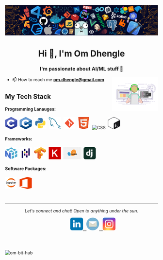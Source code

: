 

<!--
### Hi there 👋
**OM-bit-hub/OM-bit-hub** is a ✨ _special_ ✨ repository because its `README.md` (this file) appears on your GitHub profile.

Here are some ideas to get you started:

- 🔭 I’m currently working on ...
- 🌱 I’m currently learning ...
- 👯 I’m looking to collaborate on ...
- 🤔 I’m looking for help with ...
- 💬 Ask me about ...
- 📫 How to reach me: ...
- 😄 Pronouns: ...
- ⚡ Fun fact: ...
-->
<img src="header.png">
<h1 align="center">Hi 👋, I'm Om Dhengle</h1>
<h3 align="center">I'm passionate about AI/ML stuff 🤖</h3>
 <img src="coding-freak.gif" width="30%" align="right">


- 📫 How to reach me **om.dhengle@gmail.com**


<p align="left">
</p>
<!--My Skill Section-->

## My Tech Stack
<p align="left">
	<h4> Programming Lanauges:</h4><p>
	<img src="https://github.com/OM-bit-hub/OM-bit-hub/blob/main/icons/c.svg" alt="C" width="40" height="40" />&nbsp;
	<img src="https://github.com/OM-bit-hub/OM-bit-hub/blob/main/icons/cpp.svg" alt="C++" width="40" height="40" />&nbsp;
	<img src="https://github.com/PKief/vscode-material-icon-theme/blob/main/icons/python.svg" alt="python" width="40" height="40" />&nbsp;
	<img src="https://github.com/OM-bit-hub/OM-bit-hub/blob/main/icons/mysql.svg" alt="SQL" width="40" height="40" />&nbsp;
	<img src="https://github.com/OM-bit-hub/OM-bit-hub/blob/main/icons/git.svg" alt="Git" width="40" height="40" />&nbsp;
	<img src="https://github.com/OM-bit-hub/OM-bit-hub/blob/main/icons/html.svg" alt="HTML" width="40" height="40" />&nbsp;
	<img src="https://github.com/OM-bit-hub/OM-bit-hub/blob/main/icons/css.svg" alt="CSS" width="40" height="40" />&nbsp;
	<img src="https://github.com/OM-bit-hub/OM-bit-hub/blob/main/icons/bash1.svg" alt="Bash" width="40" height="40" />&nbsp;</p>
	<h4> Frameworks:</h4><p>
	<img src="https://github.com/OM-bit-hub/OM-bit-hub/blob/main/icons/numpy.svg" alt="Numpy" width="40" height="40" />&nbsp;
	<img src="https://github.com/OM-bit-hub/OM-bit-hub/blob/main/icons/pandas.svg" alt="Pandas" width="40" height="40" />&nbsp;	
	<img src="https://github.com/OM-bit-hub/OM-bit-hub/blob/main/icons/tensorflow-tf.svg" alt="TensorFlow" width="40" height="40" />&nbsp;
	<img src="https://github.com/OM-bit-hub/OM-bit-hub/blob/main/icons/keras.svg" alt="Keras" width="40" height="40" />&nbsp;
	<img src="download.png" alt="Scikit Learn" width="60" height="40" />&nbsp;
	<img src="https://github.com/OM-bit-hub/OM-bit-hub/blob/main/icons/django.svg" alt="Django" width="40" height="40" />&nbsp;
    <h4>Software Packages:</h4><p>
  <img src="https://github.com/OM-bit-hub/OM-bit-hub/blob/main/icons/jupyter.png" alt="Jupyter" width="40" height="40" />&nbsp;
	<img src="https://github.com/OM-bit-hub/OM-bit-hub/blob/main/icons/office.svg" alt="Office" width="40" height="40" />&nbsp;</p>

</p><br>
<!--Connect Section-->
<hr>
<p align="center">
<i>Let's connect and chat! Open to anything under the sun.</i><br>
<p align="center">
	&nbsp;&nbsp;&nbsp;&nbsp;&nbsp;&nbsp;&nbsp;&nbsp;&nbsp;&nbsp;&nbsp;&nbsp;&nbsp;&nbsp;&nbsp;&nbsp;&nbsp;&nbsp;
	<a href="https://linkedin.com/in/om-dhengle-716b58247">
		<img alt="Abhinav Bohra - LinkedIn" width="42px" src="https://github.com/OM-bit-hub/OM-bit-hub/blob/main/icons/linkedin.svg"/>
	</a>

<a href="mailto:om.dhengle@gmail.com">
		&nbsp;&nbsp;<img alt="Om Dhengle - Mail" width="42px" src="https://github.com/OM-bit-hub/OM-bit-hub/blob/main/icons/email.svg"/>
	</a>
	<a href="https://instagram.com/om_dhengle17">
		&nbsp;&nbsp;<img alt="Om Dhengle - Instagram" width="42px" src="https://github.com/OM-bit-hub/OM-bit-hub/blob/main/icons/ig.svg"/>
	</a>
	
</p><br><br>
<!-- Profile Views -->
<p align="left"> <img src="https://komarev.com/ghpvc/?username=om-bit-hub&label=Profile%20views&color=0e75b6&style=flat" alt="om-bit-hub" /> </p>


